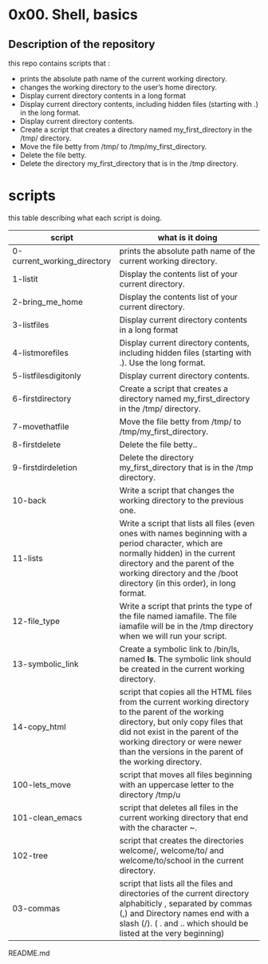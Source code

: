 # 0x00. Shell, basics
## Description of the repository

this repo contains scripts that :
 - prints the absolute path name of the current working directory.
 - changes the working directory to the user’s home directory.
 - Display current directory contents in a long format
 - Display current directory contents, including hidden files (starting with .) in the long format.
 - Display current directory contents. 
 - Create a script that creates a directory named my_first_directory in the /tmp/ directory.
 - Move the file betty from /tmp/ to /tmp/my_first_directory.
 - Delete the file betty.
 - Delete the directory my_first_directory that is in the /tmp directory.


# scripts

this table describing what each script is doing.

| script | what is it doing |
| ------ | ------ |
| 0-current_working_directory | prints the absolute path name of the current working directory. |
| 1-listit | Display the contents list of your current directory. |
| 2-bring_me_home | Display the contents list of your current directory. |
| 3-listfiles | Display current directory contents in a long format |
| 4-listmorefiles | Display current directory contents, including hidden files (starting with .). Use the long format. |
| 5-listfilesdigitonly | Display current directory contents. |
| 6-firstdirectory | Create a script that creates a directory named my_first_directory in the /tmp/ directory. |
| 7-movethatfile | Move the file betty from /tmp/ to /tmp/my_first_directory. |
| 8-firstdelete | Delete the file betty.. |
| 9-firstdirdeletion | Delete the directory my_first_directory that is in the /tmp directory. |
| 10-back | Write a script that changes the working directory to the previous one. |
| 11-lists | Write a script that lists all files (even ones with names beginning with a period character, which are normally hidden) in the current directory and the parent of the working directory and the /boot directory (in this order), in long format. |
| 12-file_type | Write a script that prints the type of the file named iamafile. The file iamafile will be in the /tmp directory when we will run your script. |
| 13-symbolic_link | Create a symbolic link to /bin/ls, named __ls__. The symbolic link should be created in the current working directory. |
| 14-copy_html | script that copies all the HTML files from the current working directory to the parent of the working directory, but only copy files that did not exist in the parent of the working directory or were newer than the versions in the parent of the working directory. |
| 100-lets_move | script that moves all files beginning with an uppercase letter to the directory /tmp/u |
| 101-clean_emacs | script that deletes all files in the current working directory that end with the character ~. |
| 102-tree | script that creates the directories welcome/, welcome/to/ and welcome/to/school in the current directory. |
| 03-commas | script that lists all the files and directories of the current directory alphabiticly , separated by commas (,) and Directory names end with a slash (/). (   . and .. which should be listed at the very beginning)|
README.md

